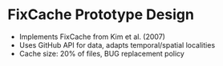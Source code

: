 # FixCache Prototype Design
- Implements FixCache from Kim et al. (2007)
- Uses GitHub API for data, adapts temporal/spatial localities
- Cache size: 20% of files, BUG replacement policy